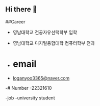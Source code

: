 ## Hi there 👋

##Career
- 영남대학교 전공자유선택학부 입학
- 영남대학교 디지털융합대학 컴퓨터학부 전과

- # email
- loganyoo3365@naver.com

-# Number
-22321610

-job
-university student

<!--
**loganyoo7/loganyoo7** is a ✨ _special_ ✨ repository because its `README.md` (this file) appears on your GitHub profile.

Here are some ideas to get you started:

- 🔭 I’m currently working on ...
- 🌱 I’m currently learning ...
- 👯 I’m looking to collaborate on ...
- 🤔 I’m looking for help with ...
- 💬 Ask me about ...
- 📫 How to reach me: ...
- 😄 Pronouns: ...
- ⚡ Fun fact: ...
-->
